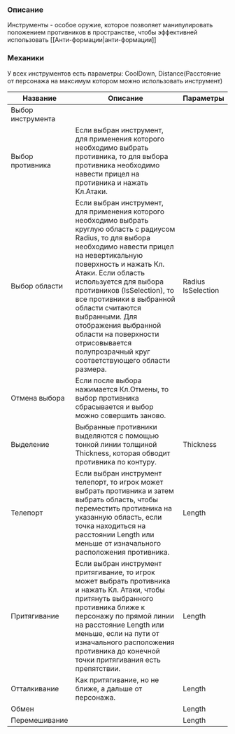 ### Описание
Инструменты - особое оружие, которое позволяет манипулировать положением противников в пространстве, чтобы эффективней использовать [[Анти-формации|анти-формации]]
### Механики
У всех инструментов есть параметры: CoolDown, Distance(Расстояние от персонажа на максимум котором можно использовать инструмент)

| Название          | Описание                                                                                                                                                                                                                                                                                                                                                                                                                                          | Параметры             |
| ----------------- | ------------------------------------------------------------------------------------------------------------------------------------------------------------------------------------------------------------------------------------------------------------------------------------------------------------------------------------------------------------------------------------------------------------------------------------------------- | --------------------- |
| Выбор инструмента |                                                                                                                                                                                                                                                                                                                                                                                                                                                   |                       |
| Выбор противника  | Если выбран инструмент, для применения которого необходимо выбрать противника, то для выбора противника необходимо навести прицел на противника и нажать Кл.Атаки.                                                                                                                                                                                                                                                                                |                       |
| Выбор области     | Если выбран инструмент, для применения которого необходимо выбрать круглую область с радиусом Radius, то для выбора необходимо навести прицел на невертикальную поверхность и нажать Кл. Атаки. Если область используется для выбора противников (IsSelection), то все противники в выбранной области считаются выбранными. Для отображения выбранной области на поверхности отрисовывается полупрозрачный круг соответствующего области размера. | Radius<br>IsSelection |
| Отмена выбора     | Если после выбора нажимается Кл.Отмены, то выбор противника сбрасывается и выбор можно совершить заново.                                                                                                                                                                                                                                                                                                                                          |                       |
| Выделение         | Выбранные противники выделяются с помощью тонкой линии толщиной Thickness, которая обводит противника по контуру.                                                                                                                                                                                                                                                                                                                                 | Thickness             |
| Телепорт          | Если выбран инструмент телепорт, то игрок может выбрать противника и затем выбрать область, чтобы переместить противника на указанную область, если точка находиться на расстоянии Length или меньше от изначального расположения противника.                                                                                                                                                                                                     | Length                |
| Притягивание      | Если выбран инструмент притягивание, то игрок может выбрать противника и нажать Кл. Атаки, чтобы притянуть выбранного противника ближе к персонажу по прямой линии на расстояние Length или меньше, если на пути от изначального расположения противника до конечной точки притягивания есть препятствии.                                                                                                                                         | Length                |
| Отталкивание      | Как притягивание, но не ближе, а дальше от персонажа.                                                                                                                                                                                                                                                                                                                                                                                             | Length                |
| Обмен             |                                                                                                                                                                                                                                                                                                                                                                                                                                                   | Length                |
| Перемешивание     |                                                                                                                                                                                                                                                                                                                                                                                                                                                   | Length                |
